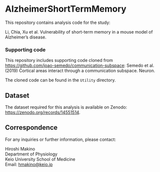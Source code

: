# AlzheimerShortTermMemory

This repository contains analysis code for the study:

Li, Chia, Xu et al. Vulnerability of short-term memory in a mouse model of Alzheimer’s disease.

### Supporting code

This repository includes supporting code cloned from https://github.com/joao-semedo/communication-subspace:
Semedo et al. (2019) Cortical areas interact through a communication subspace. Neuron.

The cloned code can be found in the `Utility` directory.

## Dataset

The dataset required for this analysis is available on Zenodo: https://zenodo.org/records/14551514.

## Correspondence

For any inquiries or further information, please contact:

Hiroshi Makino  
Department of Physiology  
Keio University School of Medicine  
Email: hmakino@keio.jp
